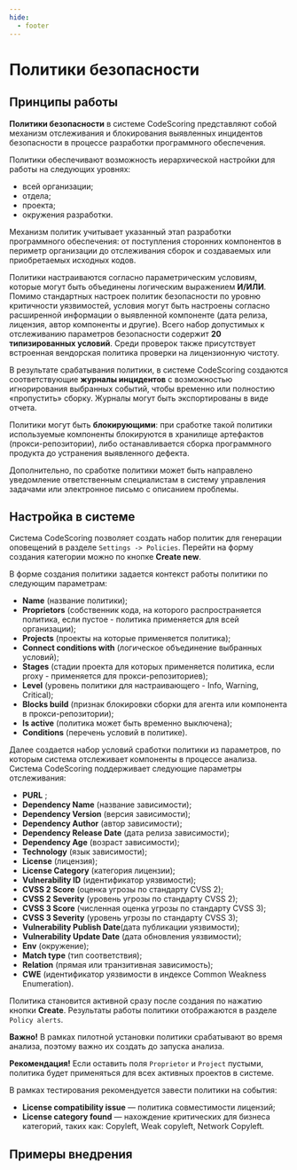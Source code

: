 ```yaml
---
hide:
  - footer
---
```


# Политики безопасности

## Принципы работы 

**Политики безопасности** в системе CodeScoring представляют собой механизм отслеживания и блокирования выявленных инцидентов безопасности в процессе разработки программного обеспечения.    

Политики обеспечивают возможность иерархической настройки для работы на следующих уровнях:

- всей организации;
- отдела;
- проекта;
- окружения разработки.

Механизм политик учитывает указанный этап разработки программного обеспечения: от поступления сторонних компонентов в периметр организации до отслеживания сборок и создаваемых или приобретаемых исходных кодов.

Политики настраиваются согласно параметрическим условиям, которые могут быть объединены логическим выражением **И/ИЛИ**. Помимо стандартных настроек политик безопасности по уровню критичности уязвимостей, условия могут быть настроены согласно расширенной информации о выявленной компоненте (дата релиза, лицензия, автор компоненты и другие). Всего набор допустимых к отслеживанию параметров безопасности содержит **20 типизированных условий**. Среди проверок также присутствует встроенная вендорская политика проверки на лицензионную чистоту.

В результате срабатывания политики, в системе CodeScoring создаются соответствующие **журналы инцидентов** с возможностью игнорирования выбранных событий, чтобы временно или полностию «пропустить» сборку. Журналы могут быть экспортированы в виде отчета.

Политики могут быть **блокирующими**: при сработке такой политики используемые компоненты блокируются в хранилище артефактов (прокси-репозитории), либо останавливается сборка программного продукта до устранения выявленного дефекта.

Дополнительно, по сработке политики может быть направлено уведомление ответственным специалистам в систему управления задачами или электронное письмо с описанием проблемы.

## Настройка в системе

Система CodeScoring позволяет создать набор политик для генерации оповещений в разделе `Settings -> Policies`. Перейти на форму создания категории можно по кнопке **Create new**.

В форме создания политики задается контекст работы политики по следующим параметрам:

- **Name** (название политики);
- **Proprietors** (собственник кода, на которого распространяется политика, если пустое - политика применяется для всей организации);
- **Projects** (проекты на которые применяется политика);
- **Connect conditions with** (логическое объединение выбранных условий);
- **Stages** (стадии проекта для которых применяется политика, если proxy - применяется для прокси-репозиториев);
- **Level** (уровень политики для настраивающего - Info, Warning, Critical);
- **Blocks build** (признак блокировки сборки для агента или компонента в прокси-репозитории);
- **Is active** (политика может быть временно выключена);
- **Conditions** (перечень условий в политике).

Далее создается набор условий сработки политики из параметров, по которым система отслеживает компоненты в процессе анализа. Система CodeScoring поддерживает следующие параметры отслеживания:

- **PURL** ;
- **Dependency Name** (название зависимости);
- **Dependency Version** (версия зависимости);
- **Dependency Author** (автор зависимости);
- **Dependency Release Date** (дата релиза зависимости);
- **Dependency Age** (возраст зависимости);
- **Technology** (язык зависимости);
- **License** (лицензия);
- **License Category** (категория лицензии);
- **Vulnerability ID** (идентификатор уязвимости);
- **CVSS 2 Score** (оценка угрозы по стандарту CVSS 2);
- **CVSS 2 Severity** (уровень угрозы по стандарту CVSS 2);
- **CVSS 3 Score** (численная оценка угрозы по стандарту CVSS 3);
- **CVSS 3 Severity** (уровень угрозы по стандарту CVSS 3);
- **Vulnerability Publish Date**(дата публикации уязвимости);
- **Vulnerability Update Date** (дата обновления уязвимости);
- **Env** (окружение);
- **Match type** (тип соответствия);
- **Relation** (прямая или транзитивная зависимость);
- **CWE** (идентификатор уязвимости в индексе Common Weakness Enumeration).

Политика становится активной сразу после создания по нажатию кнопки **Create**. Результаты работы политики отображаются в разделе `Policy alerts`.

**Важно!** В рамках пилотной установки политики срабатывают во время анализа, поэтому важно их создать до запуска анализа.

**Рекомендация!** Если оставить поля `Proprietor` и `Project` пустыми, политика будет применяться для всех активных проектов в системе.

В рамках тестирования рекомендуется завести политики на события:

- **License compatibility issue** — политика совместимости лицензий;
- **License category found** — нахождение критических для бизнеса категорий, таких как: Copyleft, Weak copyleft, Network Copyleft.


## Примеры внедрения






